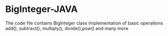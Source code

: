 # BigInteger-JAVA
The code file contains BigInteger class Implementation of basic operations add(), subtract(), multiply(), divide(),pow() and many more
